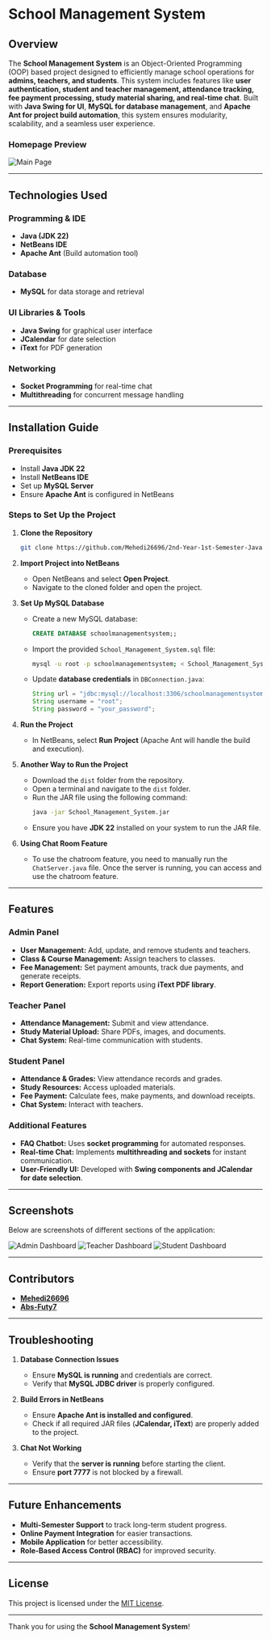 # School Management System

## Overview
The **School Management System** is an Object-Oriented Programming (OOP) based project designed to efficiently manage school operations for **admins, teachers, and students**. This system includes features like **user authentication, student and teacher management, attendance tracking, fee payment processing, study material sharing, and real-time chat**. Built with **Java Swing for UI**, **MySQL for database management**, and **Apache Ant for project build automation**, this system ensures modularity, scalability, and a seamless user experience.

### **Homepage Preview**
![Main Page](src/screenshot/Main.PNG)

---

## Technologies Used
### **Programming & IDE**
- **Java (JDK 22)**
- **NetBeans IDE**
- **Apache Ant** (Build automation tool)

### **Database**
- **MySQL** for data storage and retrieval

### **UI Libraries & Tools**
- **Java Swing** for graphical user interface
- **JCalendar** for date selection
- **iText** for PDF generation

### **Networking**
- **Socket Programming** for real-time chat
- **Multithreading** for concurrent message handling

---

## Installation Guide
### **Prerequisites**
- Install **Java JDK 22**
- Install **NetBeans IDE**
- Set up **MySQL Server**
- Ensure **Apache Ant** is configured in NetBeans

### **Steps to Set Up the Project**
1. **Clone the Repository**
   ```bash
   git clone https://github.com/Mehedi26696/2nd-Year-1st-Semester-Java-OOP.git
   ```
2. **Import Project into NetBeans**
   - Open NetBeans and select **Open Project**.
   - Navigate to the cloned folder and open the project.

3. **Set Up MySQL Database**
   - Create a new MySQL database:
     ```sql
     CREATE DATABASE schoolmanagementsystem;;
     ```
   - Import the provided `School_Management_System.sql` file:
     ```bash
     mysql -u root -p schoolmanagementsystem; < School_Management_System.sql
     ```
   - Update **database credentials** in `DBConnection.java`:
     ```java
     String url = "jdbc:mysql://localhost:3306/schoolmanagementsystem;";
     String username = "root";
     String password = "your_password";
     ```

4. **Run the Project**
   - In NetBeans, select **Run Project** (Apache Ant will handle the build and execution).

5. **Another Way to Run the Project**
   - Download the `dist` folder from the repository.
   - Open a terminal and navigate to the `dist` folder.
   - Run the JAR file using the following command:
     ```bash
     java -jar School_Management_System.jar
     ```
   - Ensure you have **JDK 22** installed on your system to run the JAR file.
6. **Using Chat Room Feature**
   - To use the chatroom feature, you need to manually run the `ChatServer.java` file. Once the server is running, you can access and use the chatroom feature.
---

## Features
### **Admin Panel**
- **User Management:** Add, update, and remove students and teachers.
- **Class & Course Management:** Assign teachers to classes.
- **Fee Management:** Set payment amounts, track due payments, and generate receipts.
- **Report Generation:** Export reports using **iText PDF library**.

### **Teacher Panel**
- **Attendance Management:** Submit and view attendance.
- **Study Material Upload:** Share PDFs, images, and documents.
- **Chat System:** Real-time communication with students.

### **Student Panel**
- **Attendance & Grades:** View attendance records and grades.
- **Study Resources:** Access uploaded materials.
- **Fee Payment:** Calculate fees, make payments, and download receipts.
- **Chat System:** Interact with teachers.

### **Additional Features**
- **FAQ Chatbot:** Uses **socket programming** for automated responses.
- **Real-time Chat:** Implements **multithreading and sockets** for instant communication.
- **User-Friendly UI:** Developed with **Swing components and JCalendar for date selection**.

---

## Screenshots
Below are screenshots of different sections of the application:

![Admin Dashboard](src/screenshot/AdminDashboard.PNG)
![Teacher Dashboard](src/screenshot/TeacherDashboard.PNG)
![Student Dashboard](src/screenshot/StudentDashboard.PNG)


---

## Contributors
- **[Mehedi26696](https://github.com/Mehedi26696)**
- **[Abs-Futy7](https://github.com/Abs-Futy7)**
---

## Troubleshooting
1. **Database Connection Issues**
   - Ensure **MySQL is running** and credentials are correct.
   - Verify that **MySQL JDBC driver** is properly configured.

2. **Build Errors in NetBeans**
   - Ensure **Apache Ant is installed and configured**.
   - Check if all required JAR files (**JCalendar, iText**) are properly added to the project.

3. **Chat Not Working**
   - Verify that the **server is running** before starting the client.
   - Ensure **port 7777** is not blocked by a firewall.

---

## Future Enhancements
- **Multi-Semester Support** to track long-term student progress.
- **Online Payment Integration** for easier transactions.
- **Mobile Application** for better accessibility.
- **Role-Based Access Control (RBAC)** for improved security.

---

## License
This project is licensed under the [MIT License](LICENSE).

---

Thank you for using the **School Management System**!

